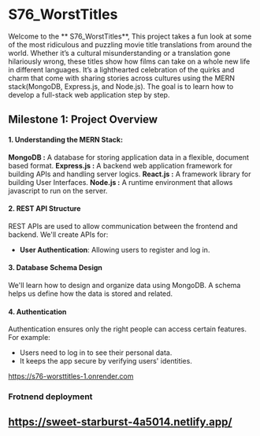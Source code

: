 # S76_WorstTitles

Welcome to the ** S76_WorstTitles**, This project takes a fun look at some of the most ridiculous and puzzling movie title translations from around the world. Whether it’s a cultural misunderstanding or a translation gone hilariously wrong, these titles show how films can take on a whole new life in different languages. It’s a lighthearted celebration of the quirks and charm that come with sharing stories across cultures using the MERN stack(MongoDB, Express.js, and Node.js). The goal is to learn how to develop a full-stack web application step by step.

## Milestone 1: Project Overview


#### 1. Understanding the MERN Stack:
**MongoDB :** A database for storing application data in a flexible, document based format.
**Express.js :** A backend web application framework for building APIs and handling server logics.
**React.js :** A framework library for building User Interfaces.
**Node.js :** A runtime environment that allows javascript to run on the server.

#### 2. REST API Structure
REST APIs are used to allow communication between the frontend and backend.
We'll create APIs for:
- **User Authentication**: Allowing users to register and log in.


#### 3. Database Schema Design
We'll learn how to design and organize data using MongoDB. A schema helps us define how the data is stored and related.


#### 4. Authentication
Authentication ensures only the right people can access certain features. For example:
- Users need to log in to see their personal data.
- It keeps the app secure by verifying users' identities.

 https://s76-worsttitles-1.onrender.com

 ### Frotnend deployment
## https://sweet-starburst-4a5014.netlify.app/
